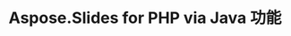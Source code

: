 ---
title: Aspose.Slides for PHP via Java 功能
type: docs
weight: 30
url: /zh/php-java/aspose-slides-for-java-features/
---